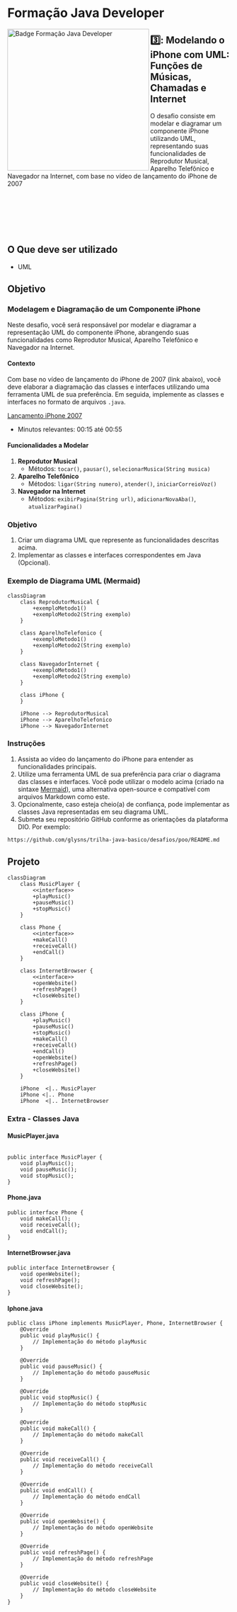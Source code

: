 # Formação Java Developer

<img align="left" height="320rem" alt="Badge Formação Java Developer" src="https://hermes.dio.me/tracks/da6041a9-80ef-409e-bd50-5e7be4dfadf6.png"/>

## 3️⃣: Modelando o iPhone com UML: Funções de Músicas, Chamadas e Internet
O desafio consiste em modelar e diagramar um componente iPhone utilizando UML, representando suas funcionalidades de Reprodutor Musical, Aparelho Telefônico e Navegador na Internet, com base no vídeo de lançamento do iPhone de 2007

<br><br><br><br><br>

## O Que deve ser utilizado

+ UML

## Objetivo

### Modelagem e Diagramação de um Componente iPhone

Neste desafio, você será responsável por modelar e diagramar a representação UML do componente iPhone, abrangendo suas funcionalidades como Reprodutor Musical, Aparelho Telefônico e Navegador na Internet.

#### Contexto
Com base no vídeo de lançamento do iPhone de 2007 (link abaixo), você deve elaborar a diagramação das classes e interfaces utilizando uma ferramenta UML de sua preferência. Em seguida, implemente as classes e interfaces no formato de arquivos `.java`.

[Lançamento iPhone 2007](https://www.youtube.com/watch?v=9ou608QQRq8)
- Minutos relevantes: 00:15 até 00:55

#### Funcionalidades a Modelar
1. **Reprodutor Musical**
   - Métodos: `tocar()`, `pausar()`, `selecionarMusica(String musica)`
2. **Aparelho Telefônico**
   - Métodos: `ligar(String numero)`, `atender()`, `iniciarCorreioVoz()`
3. **Navegador na Internet**
   - Métodos: `exibirPagina(String url)`, `adicionarNovaAba()`, `atualizarPagina()`

### Objetivo
1. Criar um diagrama UML que represente as funcionalidades descritas acima.
2. Implementar as classes e interfaces correspondentes em Java (Opcional).

### Exemplo de Diagrama UML (Mermaid)
```mermaid
classDiagram
    class ReprodutorMusical {
        +exemploMetodo1()
        +exemploMetodo2(String exemplo)
    }

    class AparelhoTelefonico {
        +exemploMetodo1()
        +exemploMetodo2(String exemplo)
    }

    class NavegadorInternet {
        +exemploMetodo1()
        +exemploMetodo2(String exemplo)
    }

    class iPhone {
    }

    iPhone --> ReprodutorMusical
    iPhone --> AparelhoTelefonico
    iPhone --> NavegadorInternet
```

### Instruções
1. Assista ao vídeo do lançamento do iPhone para entender as funcionalidades principais.
2. Utilize uma ferramenta UML de sua preferência para criar o diagrama das classes e interfaces. Você pode utilizar o modelo acima (criado na sintaxe [Mermaid](https://mermaid.js.org/)), uma alternativa open-source e compatível com arquivos Markdown como este.
3. Opcionalmente, caso esteja cheio(a) de confiança, pode implementar as classes Java representadas em seu diagrama UML.
4. Submeta seu repositório GitHub conforme as orientações da plataforma DIO. Por exemplo:

```bash
https://github.com/glysns/trilha-java-basico/desafios/poo/README.md
```` 


## Projeto

```mermaid
classDiagram
    class MusicPlayer {
        <<interface>>
        +playMusic()
        +pauseMusic()
        +stopMusic()
    }

    class Phone {
        <<interface>>
        +makeCall()
        +receiveCall()
        +endCall()
    }

    class InternetBrowser {
        <<interface>>
        +openWebsite()
        +refreshPage()
        +closeWebsite()
    }

    class iPhone {
        +playMusic()
        +pauseMusic()
        +stopMusic()
        +makeCall()
        +receiveCall()
        +endCall()
        +openWebsite()
        +refreshPage()
        +closeWebsite()
    }

    iPhone  <|.. MusicPlayer
    iPhone <|.. Phone
    iPhone  <|.. InternetBrowser

```

### Extra - Classes Java

#### MusicPlayer.java

```

public interface MusicPlayer {
    void playMusic();
    void pauseMusic();
    void stopMusic();
}

```

#### Phone.java

```
public interface Phone {
    void makeCall();
    void receiveCall();
    void endCall();
}
```

#### InternetBrowser.java

```
public interface InternetBrowser {
    void openWebsite();
    void refreshPage();
    void closeWebsite();
}

```

#### Iphone.java

```
public class iPhone implements MusicPlayer, Phone, InternetBrowser {
    @Override
    public void playMusic() {
        // Implementação do método playMusic
    }

    @Override
    public void pauseMusic() {
        // Implementação do método pauseMusic
    }

    @Override
    public void stopMusic() {
        // Implementação do método stopMusic
    }

    @Override
    public void makeCall() {
        // Implementação do método makeCall
    }

    @Override
    public void receiveCall() {
        // Implementação do método receiveCall
    }

    @Override
    public void endCall() {
        // Implementação do método endCall
    }

    @Override
    public void openWebsite() {
        // Implementação do método openWebsite
    }

    @Override
    public void refreshPage() {
        // Implementação do método refreshPage
    }

    @Override
    public void closeWebsite() {
        // Implementação do método closeWebsite
    }
}

```




